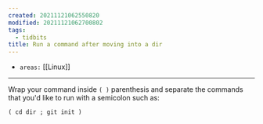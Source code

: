 ```yaml
---
created: 20211121062550820
modified: 20211121062700802
tags:
  - tidbits
title: Run a command after moving into a dir
---
```


- `areas:` [[Linux]]

---

Wrap your command inside `( )` parenthesis and separate the commands that you'd like to run with a semicolon such as:

`( cd dir ; git init )`

